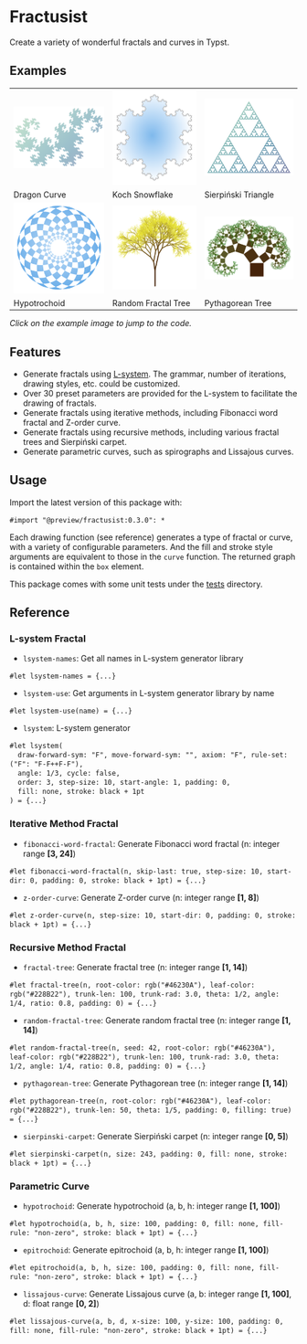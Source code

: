 # Fractusist

Create a variety of wonderful fractals and curves in Typst.


## Examples

<table>
<tr>
  <td>
    <a href="examples/dragon-curve-ex.typ">
      <img src="examples/dragon-curve-ex.png" width="250px">
    </a>
  </td>
  <td>
    <a href="examples/koch-snowflake-ex.typ">
      <img src="examples/koch-snowflake-ex.png" width="250px">
    </a>
  </td>
  <td>
    <a href="examples/sierpinski-triangle-ex.typ">
      <img src="examples/sierpinski-triangle-ex.png" width="250px">
    </a>
  </td>
</tr>
<tr>
  <td>Dragon Curve</td>
  <td>Koch Snowflake</td>
  <td>Sierpiński Triangle</td>
</tr>
<tr>
  <td>
    <a href="examples/hypotrochoid-ex.typ">
      <img src="examples/hypotrochoid-ex.png" width="250px">
    </a>
  </td>
  <td>
    <a href="examples/random-fractal-tree-ex.typ">
      <img src="examples/random-fractal-tree-ex.png" width="250px">
    </a>
  </td>
  <td>
    <a href="examples/pythagorean-tree-ex.typ">
      <img src="examples/pythagorean-tree-ex.png" width="250px">
    </a>
  </td>
</tr>
<tr>
  <td>Hypotrochoid</td>
  <td>Random Fractal Tree</td>
  <td>Pythagorean Tree</td>
</tr>
</table>

*Click on the example image to jump to the code.*


## Features

- Generate fractals using [L-system](https://en.wikipedia.org/wiki/L-system). The grammar, number of iterations, drawing styles, etc. could be customized.
- Over 30 preset parameters are provided for the L-system to facilitate the drawing of fractals.
- Generate fractals using iterative methods, including Fibonacci word fractal and Z-order curve.
- Generate fractals using recursive methods, including various fractal trees and Sierpiński carpet.
- Generate parametric curves, such as spirographs and Lissajous curves.


## Usage

Import the latest version of this package with:

```typ
#import "@preview/fractusist:0.3.0": *
```

Each drawing function (see reference) generates a type of fractal or curve, with a variety of configurable parameters. And the fill and stroke style arguments are equivalent to those in the `curve` function. The returned graph is contained within the `box` element.

This package comes with some unit tests under the [tests](https://github.com/liuguangxi/fractusist/tree/main/tests) directory.


## Reference

### L-system Fractal

- `lsystem-names`: Get all names in L-system generator library
```typ
#let lsystem-names = {...}
```

- `lsystem-use`: Get arguments in L-system generator library by name
```typ
#let lsystem-use(name) = {...}
```

- `lsystem`: L-system generator

```typ
#let lsystem(
  draw-forward-sym: "F", move-forward-sym: "", axiom: "F", rule-set: ("F": "F-F++F-F"),
  angle: 1/3, cycle: false,
  order: 3, step-size: 10, start-angle: 1, padding: 0,
  fill: none, stroke: black + 1pt
) = {...}
```


### Iterative Method Fractal

- `fibonacci-word-fractal`: Generate Fibonacci word fractal (n: integer range **[3, 24]**)
```typ
#let fibonacci-word-fractal(n, skip-last: true, step-size: 10, start-dir: 0, padding: 0, stroke: black + 1pt) = {...}
```

- `z-order-curve`: Generate Z-order curve (n: integer range **[1, 8]**)
```typ
#let z-order-curve(n, step-size: 10, start-dir: 0, padding: 0, stroke: black + 1pt) = {...}
```


### Recursive Method Fractal

- `fractal-tree`: Generate fractal tree (n: integer range **[1, 14]**)
```typ
#let fractal-tree(n, root-color: rgb("#46230A"), leaf-color: rgb("#228B22"), trunk-len: 100, trunk-rad: 3.0, theta: 1/2, angle: 1/4, ratio: 0.8, padding: 0) = {...}
```

- `random-fractal-tree`: Generate random fractal tree (n: integer range **[1, 14]**)
```typ
#let random-fractal-tree(n, seed: 42, root-color: rgb("#46230A"), leaf-color: rgb("#228B22"), trunk-len: 100, trunk-rad: 3.0, theta: 1/2, angle: 1/4, ratio: 0.8, padding: 0) = {...}
```

- `pythagorean-tree`: Generate Pythagorean tree (n: integer range **[1, 14]**)
```typ
#let pythagorean-tree(n, root-color: rgb("#46230A"), leaf-color: rgb("#228B22"), trunk-len: 50, theta: 1/5, padding: 0, filling: true) = {...}
```

- `sierpinski-carpet`: Generate Sierpiński carpet (n: integer range **[0, 5]**)
```typ
#let sierpinski-carpet(n, size: 243, padding: 0, fill: none, stroke: black + 1pt) = {...}
```


### Parametric Curve

- `hypotrochoid`: Generate hypotrochoid (a, b, h: integer range **[1, 100]**)
```typ
#let hypotrochoid(a, b, h, size: 100, padding: 0, fill: none, fill-rule: "non-zero", stroke: black + 1pt) = {...}
```

- `epitrochoid`: Generate epitrochoid (a, b, h: integer range **[1, 100]**)
```typ
#let epitrochoid(a, b, h, size: 100, padding: 0, fill: none, fill-rule: "non-zero", stroke: black + 1pt) = {...}
```

- `lissajous-curve`: Generate Lissajous curve (a, b: integer range **[1, 100]**, d: float range **[0, 2]**)
```typ
#let lissajous-curve(a, b, d, x-size: 100, y-size: 100, padding: 0, fill: none, fill-rule: "non-zero", stroke: black + 1pt) = {...}
```
